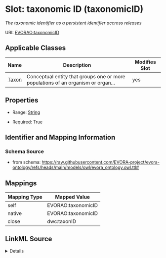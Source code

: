 

# Slot: taxonomic ID (taxonomicID)


_The taxonomic identifier as a persistent identifier accross releases_





URI: [EVORAO:taxonomicID](https://raw.githubusercontent.com/EVORA-project/evora-ontology/refs/heads/main/models/owl/evora_ontology.owl.ttl#taxonomicID)



<!-- no inheritance hierarchy -->





## Applicable Classes

| Name | Description | Modifies Slot |
| --- | --- | --- |
| [Taxon](Taxon.md) | Conceptual entity that groups one or more populations of an organism or organ... |  yes  |







## Properties

* Range: [String](String.md)

* Required: True





## Identifier and Mapping Information







### Schema Source


* from schema: https://raw.githubusercontent.com/EVORA-project/evora-ontology/refs/heads/main/models/owl/evora_ontology.owl.ttl#




## Mappings

| Mapping Type | Mapped Value |
| ---  | ---  |
| self | EVORAO:taxonomicID |
| native | EVORAO:taxonomicID |
| close | dwc:taxonID |




## LinkML Source

<details>
```yaml
name: taxonomicID
description: The taxonomic identifier as a persistent identifier accross releases
title: taxonomic ID
from_schema: https://raw.githubusercontent.com/EVORA-project/evora-ontology/refs/heads/main/models/owl/evora_ontology.owl.ttl#
close_mappings:
- dwc:taxonID
rank: 1000
alias: taxonomicID
domain_of:
- Taxon
range: string
required: true
multivalued: false

```
</details>